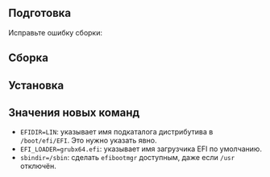 <pkg :name="'efibootmgr'" instsize showsbu2></pkg>

## Подготовка

Исправьте ошибку сборки:
<package-script :package="'efibootmgr'" :type="'prepare'"></package-script>

## Сборка

<package-script :package="'efibootmgr'" :type="'build'"></package-script>

## Установка

<package-script :package="'efibootmgr'" :type="'install'"></package-script>

## Значения новых команд

- `EFIDIR=LIN`: указывает имя подкаталога дистрибутива в `/boot/efi/EFI`. Это нужно указать явно.
- `EFI_LOADER=grubx64.efi`: указывает имя загрузчика EFI по умолчанию.
- `sbindir=/sbin`: сделать `efibootmgr` доступным, даже если `/usr` отключён.

<script>
	new Vue({ el: '#main' })
</script>
